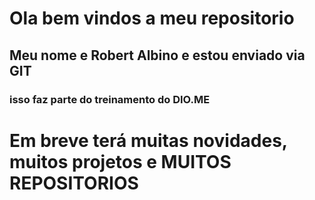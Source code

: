 # Ola bem vindos a meu repositorio
## Meu nome e Robert Albino e estou enviado via GIT

### isso faz parte do treinamento do DIO.ME



# Em breve terá muitas novidades, muitos projetos e MUITOS REPOSITORIOS